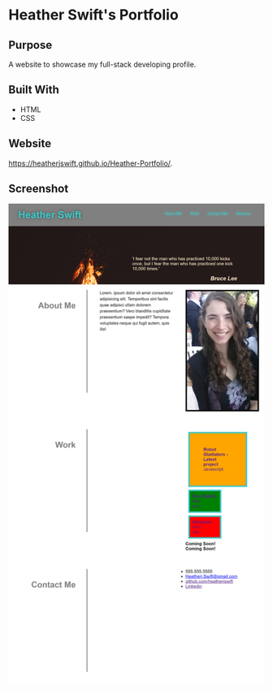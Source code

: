 # Heather Swift's Portfolio

## Purpose
A website to showcase my full-stack developing profile.

## Built With
* HTML
* CSS

## Website
https://heatherjswift.github.io/Heather-Portfolio/.

## Screenshot
![my-portfolio-screenshot](https://github.com/heatherjswift/Heather-Portfolio/blob/0d959d4fe3ffa6d47f7827257c3911f99815273d/assets/images/portfolio%20screenshot.png)
